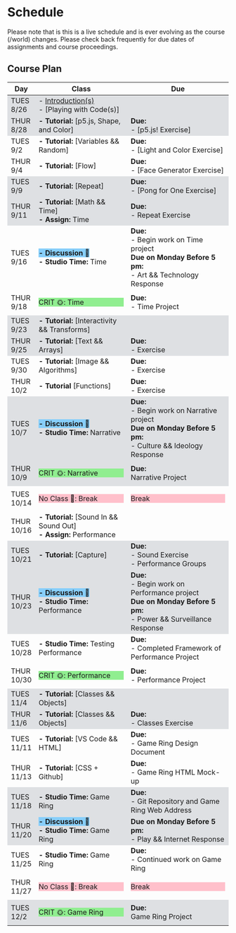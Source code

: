 # Schedule
<!--removes sidebar outline-->
<style>
  tbody tr:nth-child(4n+1),
    tbody tr:nth-child(4n+2) {
  background-color: 
#dee0e3

;
    }
#no-class{
    background-color: pink;
}

</style>

Please note that is this is a live schedule and is ever evolving as the course (/world) changes. Please check back frequently for due dates of assignments and course proceedings.

## Course Plan

|Day|Class|Due|
|---|---|---|
|TUES<br>8/26|- [Introduction(s)](./Introduction.md)<br>- [Playing with Code(s)]||
|THUR<br>8/28|**- Tutorial:** [p5.js, Shape, and Color]|**Due:**<br>- [p5.js! Exercise]|
|TUES<br>9/2|**- Tutorial:** [Variables && Random]|**Due:**<br>- [Light and Color Exercise]|
|THUR<br>9/4|**- Tutorial:** [Flow]|**Due:**<br>- [Face Generator Exercise]|
|TUES<br>9/9|**- Tutorial:** [Repeat]|**Due:**<br> - [Pong for One Exercise]|
|THUR<br>9/11|**- Tutorial:** [Math && Time]<br>**- Assign:** Time|**Due:**<br> - Repeat Exercise|
|TUES<br>9/16|<span style="background-color: lightskyblue;">**- Discussion &#128214;**</span><br>**- Studio Time:** Time|**Due:**<br> - Begin work on Time project<br>**Due on Monday Before 5 pm:**<br> - Art && Technology Response|
|THUR<br>9/18|<p style="background-color: lightgreen;">CRIT &#127774;: Time</p>|**Due:**<br> - Time Project|
|TUES<br>9/23|**- Tutorial:** [Interactivity && Transforms]||
|THUR<br>9/25|**- Tutorial:** [Text && Arrays] |**Due:**<br> - Exercise|
|TUES<br>9/30|**- Tutorial:** [Image && Algorithms]|**Due:**<br> - Exercise|
|THUR<br>10/2|**- Tutorial** [Functions]|**Due:**<br> - Exercise|
|TUES<br>10/7|<span style="background-color: lightskyblue;">**- Discussion &#128214;**</span><br>**- Studio Time:** Narrative|**Due:**<br> - Begin work on Narrative project<br>**Due on Monday Before 5 pm:**<br> - Culture && Ideology Response|
|THUR<br>10/9|<p style="background-color: lightgreen;">CRIT &#127774;: Narrative</p>|**Due:**<br>Narrative Project|
|TUES<br>10/14|<p style="background-color: pink;">No Class &#127773;: Break</p>|<p style="background-color: pink;">Break</p>|
|THUR<br>10/16|**- Tutorial:** [Sound In && Sound Out]<br> **- Assign:** Performance||
|TUES<br>10/21|**- Tutorial:** [Capture]|**Due:**<br> - Sound Exercise <br> - Performance Groups|
|THUR<br>10/23|<span style="background-color: lightskyblue;">**- Discussion &#128214;**</span><br>**- Studio Time:** Performance|**Due:**<br> - Begin work on Performance project<br>**Due on Monday Before 5 pm:**<br> - Power && Surveillance Response|
|TUES<br>10/28|**- Studio Time:** Testing Performance|**Due:**<br> - Completed Framework of Performance Project|
|THUR<br>10/30|<p style="background-color: lightgreen;">CRIT &#127774;: Performance</p>|**Due:**<br> - Performance Project|
|TUES<br>11/4|**- Tutorial:** [Classes && Objects]||
|THUR<br>11/6|**- Tutorial:** [Classes && Objects]|**Due:**<br> - Classes Exercise|
|TUES<br>11/11|**- Tutorial:** [VS Code && HTML]|**Due:**<br> - Game Ring Design Document|
|THUR<br>11/13|**- Tutorial:** [CSS + Github]|**Due:**<br> - Game Ring HTML Mock-up|
|TUES<br>11/18|**- Studio Time:** Game Ring|**Due:**<br> - Git Repository and Game Ring Web Address|
|THUR<br>11/20|<span style="background-color: lightskyblue;">**- Discussion &#128214;**</span>**<br>- Studio Time:** Game Ring|**Due on Monday Before 5 pm:**<br> - Play && Internet Response|
|TUES<br>11/25|**- Studio Time:** Game Ring|**Due:**<br> - Continued work on Game Ring|
|THUR<br>11/27|<p style="background-color: pink;">No Class &#127773;: Break</p>|<p style="background-color: pink;">Break</p>|
|TUES<br>12/2|<p style="background-color: lightgreen;">CRIT &#127774;: Game Ring</p>|**Due:**<br> Game Ring Project|





